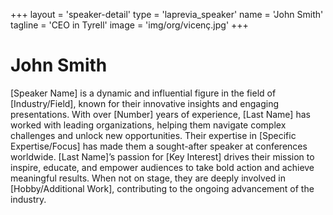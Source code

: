 +++
layout = 'speaker-detail'
type = 'laprevia_speaker'
name = 'John Smith'
tagline = 'CEO in Tyrell'
image = 'img/org/vicenç.jpg'
+++
# John Smith
[Speaker Name] is a dynamic and influential figure in the field of [Industry/Field], known for their innovative insights and engaging presentations. With over [Number] years of experience, [Last Name] has worked with leading organizations, helping them navigate complex challenges and unlock new opportunities. Their expertise in [Specific Expertise/Focus] has made them a sought-after speaker at conferences worldwide. [Last Name]’s passion for [Key Interest] drives their mission to inspire, educate, and empower audiences to take bold action and achieve meaningful results. When not on stage, they are deeply involved in [Hobby/Additional Work], contributing to the ongoing advancement of the industry.